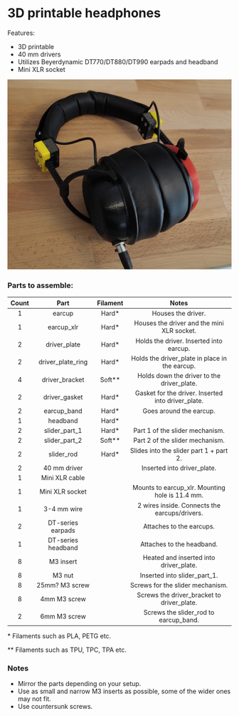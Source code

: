 # 3D printable headphones

Features:
* 3D printable
* 40 mm drivers
* Utilizes Beyerdynamic DT770/DT880/DT990 earpads and headband
* Mini XLR socket

![prototype](./docs/images/image_1.jpg)

### Parts to assemble:
| Count | Part               | Filament | Notes                                              |
|:-----:|:------------------:|:--------:|:--------------------------------------------------:|
| 1     | earcup             | Hard*    | Houses the driver.                                 |
| 1     | earcup_xlr         | Hard*    | Houses the driver and the mini XLR socket.         |
| 2     | driver_plate       | Hard*    | Holds the driver. Inserted into earcup.            |
| 2     | driver_plate_ring  | Hard*    | Holds the driver_plate in place in the earcup.     |
| 4     | driver_bracket     | Soft**   | Holds down the driver to the driver_plate.         |
| 2     | driver_gasket      | Hard*    | Gasket for the driver. Inserted into driver_plate. |
| 2     | earcup_band        | Hard*    | Goes around the earcup.                            |
| 1     | headband           | Hard*    |                                                    |
| 2     | slider_part_1      | Hard*    | Part 1 of the slider mechanism.                    |
| 2     | slider_part_2      | Soft**   | Part 2 of the slider mechanism.                    |
| 2     | slider_rod         | Hard*    | Slides into the slider part 1 + part 2.            |
| 2     | 40 mm driver       |          | Inserted into driver_plate.                        |
| 1     | Mini XLR cable     |          |                                                    |
| 1     | Mini XLR socket    |          | Mounts to earcup_xlr. Mounting hole is 11.4 mm.    |
| 1     | 3-4 mm wire        |          | 2 wires inside. Connects the earcups/drivers.      |
| 2     | DT-series earpads  |          | Attaches to the earcups.                           |
| 1     | DT-series headband |          | Attaches to the headband.                          |
| 8     | M3 insert          |          | Heated and inserted into driver_plate.             |
| 8     | M3 nut             |          | Inserted into slider_part_1.                       |
| 8     | 25mm? M3 screw     |          | Screws for the slider mechanism.                   |
| 8     | 4mm M3 screw       |          | Screws the driver_bracket to driver_plate.         |
| 2     | 6mm M3 screw       |          | Screws the slider_rod to earcup_band.              |

\* Filaments such as PLA, PETG etc.

\** Filaments such as TPU, TPC, TPA etc.

### Notes
* Mirror the parts depending on your setup.
* Use as small and narrow M3 inserts as possible, some of the wider ones may not fit.
* Use countersunk screws.
